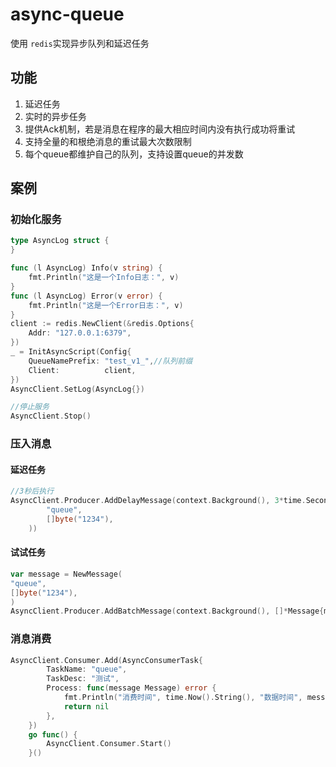 # async-queue
使用 `redis`实现异步队列和延迟任务

## 功能
1. 延迟任务
2. 实时的异步任务
3. 提供Ack机制，若是消息在程序的最大相应时间内没有执行成功将重试
4. 支持全量的和根绝消息的重试最大次数限制
5. 每个queue都维护自己的队列，支持设置queue的并发数

## 案例

### 初始化服务
```go
type AsyncLog struct {
}

func (l AsyncLog) Info(v string) {
	fmt.Println("这是一个Info日志：", v)
}
func (l AsyncLog) Error(v error) {
	fmt.Println("这是一个Error日志：", v)
}
client := redis.NewClient(&redis.Options{
    Addr: "127.0.0.1:6379",
})
_ = InitAsyncScript(Config{
    QueueNamePrefix: "test_v1_",//队列前缀
    Client:          client,
})
AsyncClient.SetLog(AsyncLog{})

//停止服务
AsyncClient.Stop()
```

### 压入消息

#### 延迟任务
```go
//3秒后执行
AsyncClient.Producer.AddDelayMessage(context.Background(), 3*time.Second, NewMessage(
		"queue",
		[]byte("1234"),
	))
```

#### 试试任务
```go
var message = NewMessage(
"queue",
[]byte("1234"),
)
AsyncClient.Producer.AddBatchMessage(context.Background(), []*Message{message})
```

### 消息消费

```go
AsyncClient.Consumer.Add(AsyncConsumerTask{
		TaskName: "queue",
		TaskDesc: "测试",
		Process: func(message Message) error {
			fmt.Println("消费时间", time.Now().String(), "数据时间", message.CreateTime.String(), "时间间隔", fmt.Sprintf("[%s]", time.Since(message.CreateTime)), message.Payload.String())
			return nil
		},
	})
	go func() {
		AsyncClient.Consumer.Start()
	}()
```
